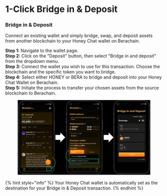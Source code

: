 # 1-Click Bridge in & Deposit

### **Bridge in & Deposit** &#x20;

Connect an existing wallet and simply bridge, swap, and deposit assets from another blockchain to your Honey Chat wallet on Berachain.

**Step 1:** Navigate to the wallet page.\
**Step 2:** Click on the "Deposit" button, then select "Bridge in and deposit" from the dropdown menu.\
**Step 3:** Connect the wallet you wish to use for this transaction. Choose the blockchain and the specific token you want to bridge.\
**Step 4:** Select either HONEY or BERA to bridge and deposit into your Honey Chat Wallet on Berachain. \
**Step 5:** Initiate the process to transfer your chosen assets from the source blockchain to Berachain.

<figure><img src="../../../.gitbook/assets/Honey Chat Test (8).png" alt=""><figcaption></figcaption></figure>

{% hint style="info" %}
Your Honey Chat wallet is automatically set as the destination for your Bridge in & Deposit transaction.
{% endhint %}
